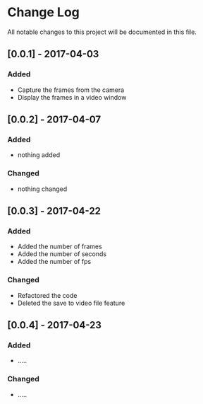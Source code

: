 # Change Log
All notable changes to this project will be documented in this file.

## [0.0.1] - 2017-04-03

### Added
- Capture the frames from the camera
- Display the frames in a video window


## [0.0.2] - 2017-04-07

### Added
- nothing added

### Changed
- nothing changed


## [0.0.3] - 2017-04-22
### Added
- Added the number of frames
- Added the number of seconds
- Added the number of fps

### Changed
- Refactored the code
- Deleted the save to video file feature


## [0.0.4] - 2017-04-23
### Added
- .....

### Changed
- .....